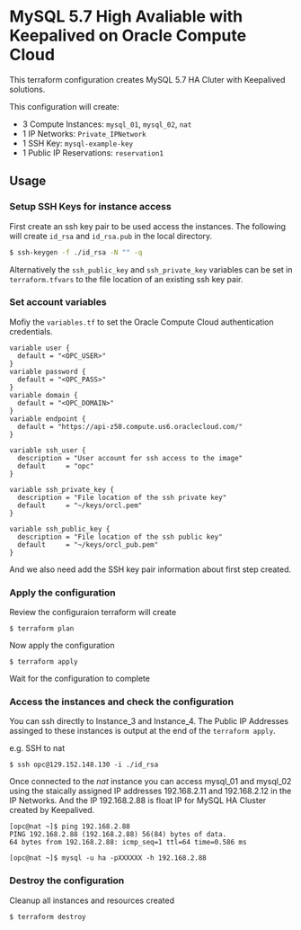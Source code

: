 MySQL 5.7 High Avaliable with Keepalived on Oracle Compute Cloud
===================

This terraform configuration creates MySQL 5.7 HA Cluter with Keepalived solutions. 


This configuration will create:

-	3 Compute Instances: `mysql_01`, `mysql_02`, `nat`
-	1 IP Networks: `Private_IPNetwork`
-	1 SSH Key: `mysql-example-key`
-	1 Public IP Reservations: `reservation1`

Usage
-----

### Setup SSH Keys for instance access

First create an ssh key pair to be used access the instances. The following will create `id_rsa` and `id_rsa.pub` in the local directory.

```sh
$ ssh-keygen -f ./id_rsa -N "" -q
```

Alternatively the `ssh_public_key` and `ssh_private_key` variables can be set in `terraform.tfvars` to the file location of an existing ssh key pair.

### Set account variables

Mofiy the `variables.tf` to set the Oracle Compute Cloud authentication credentials.

```
variable user {
  default = "<OPC_USER>"
}
variable password {
  default = "<OPC_PASS>"
}
variable domain {
  default = "<OPC_DOMAIN>"
}
variable endpoint {
  default = "https://api-z50.compute.us6.oraclecloud.com/"
}

variable ssh_user {
  description = "User account for ssh access to the image"
  default     = "opc"
}

variable ssh_private_key {
  description = "File location of the ssh private key"
  default     = "~/keys/orcl.pem"
}

variable ssh_public_key {
  description = "File location of the ssh public key"
  default     = "~/keys/orcl_pub.pem"
}
```

And we also need add the SSH key pair information about first step created.

### Apply the configuration

Review the configuraion terraform will create

```
$ terraform plan
```

Now apply the configuration

```
$ terraform apply
```

Wait for the configuration to complete

### Access the instances and check the configuration

You can ssh directly to Instance_3 and Instance_4. The Public IP Addresses assinged to these instances is output at the end of the `terraform apply`.

e.g. SSH to nat

```
$ ssh opc@129.152.148.130 -i ./id_rsa
```

Once connected to the *nat* instance you can access mysql_01 and mysql_02 using the staically assigned IP addresses 192.168.2.11 and 192.168.2.12 in the IP Networks. And the IP 192.168.2.88 is float IP for MySQL HA Cluster created by Keepalived.

```
[opc@nat ~]$ ping 192.168.2.88
PING 192.168.2.88 (192.168.2.88) 56(84) bytes of data.
64 bytes from 192.168.2.88: icmp_seq=1 ttl=64 time=0.586 ms

[opc@nat ~]$ mysql -u ha -pXXXXXX -h 192.168.2.88

```

### Destroy the configuration

Cleanup all instances and resources created

```
$ terraform destroy
```
